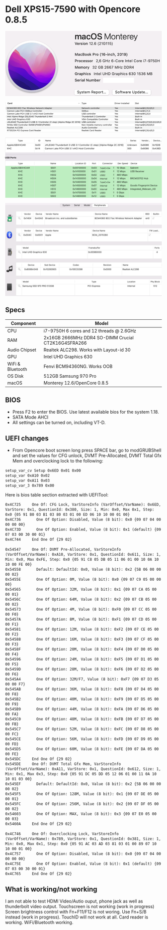 # Dell XPS15-7590 with Opencore 0.8.5
<p align="center">
  <img src="Docs/AboutThisMac.png" align=center">
 </p>
 <p align="center">
  <img src="Docs/PCI.png" align=center">
 </p>
 <p align="center">
  <img src="Docs/USB.png" align=center">
 </p>
 <p align="center">
  <img src="Docs/Peripherals.png" align=center">
 </p>

## Specs
| **Component** | **Model** |
| ------------- | --------- |
| CPU | i7-9750H 6 cores and 12 threads @ 2.6GHz |
| RAM | 2x16GB 2666MHz DDR4 SO-DIMM Crucial CT2K16G4SFRA266 |
| Audio Chipset | Realtek ALC298. Works with Layout-id 30 |
| GPU | Intel UHD Graphics 630 |
| WiFi & Bluetooth | Fenvi BCM94360NG. Works OOB |
| OS Disk | 512GB Samsung 970 Pro |
| macOS | Monterey 12.6/OpenCore 0.8.5

## BIOS
- Press F2 to enter the BIOS. Use latest available bios for the system 1.18.
- SATA Mode AHCI
- All settings can be turned on, including VT-D.

## UEFI changes
- From Opencore boot screen long press SPACE bar, go to modGRUBShell and set the values for CFG unlock, DVMT Pre-Allocated, DVMT Total Gfx Mem and overclocking lock to the following:
```
setup_var_cv Setup 0x6ED 0x01 0x00
setup_var 0xA10 0x02
setup_var 0xA11 0x03
setup_var_3 0x789 0x00
```

Here is bios table section extracted with UEFITool:
```
0x4C725     One Of: CFG Lock, VarStoreInfo (VarOffset/VarName): 0x6ED, VarStore: 0x1, QuestionId: 0x380, Size: 1, Min: 0x0, Max 0x1, Step: 0x0 {05 91 B0 03 B1 03 80 03 01 00 ED 06 10 10 00 01 00}
0x4C736       One Of Option: Disabled, Value (8 bit): 0x0 {09 07 04 00 00 00 00}
0x4C73D       One Of Option: Enabled, Value (8 bit): 0x1 (default) {09 07 03 00 30 00 01}
0x4C744     End One Of {29 02}

0x54547     One Of: DVMT Pre-Allocated, VarStoreInfo (VarOffset/VarName): 0xA10, VarStore: 0x1, QuestionId: 0x611, Size: 1, Min: 0x0, Max 0xFE, Step: 0x0 {05 91 C8 05 DB 05 11 06 01 00 10 0A 10 10 00 FE 00}
0x54558       Default: DefaultId: 0x0, Value (8 bit): 0x2 {5B 06 00 00 00 02}
0x5455E       One Of Option: 0M, Value (8 bit): 0x0 {09 07 C9 05 00 00 00}
0x54565       One Of Option: 32M, Value (8 bit): 0x1 {09 07 CA 05 00 00 01}
0x5456C       One Of Option: 64M, Value (8 bit): 0x2 {09 07 CB 05 00 00 02}
0x54573       One Of Option: 4M, Value (8 bit): 0xF0 {09 07 CC 05 00 00 F0}
0x5457A       One Of Option: 8M, Value (8 bit): 0xF1 {09 07 CD 05 00 00 F1}
0x54581       One Of Option: 12M, Value (8 bit): 0xF2 {09 07 CE 05 00 00 F2}
0x54588       One Of Option: 16M, Value (8 bit): 0xF3 {09 07 CF 05 00 00 F3}
0x5458F       One Of Option: 20M, Value (8 bit): 0xF4 {09 07 D0 05 00 00 F4}
0x54596       One Of Option: 24M, Value (8 bit): 0xF5 {09 07 D1 05 00 00 F5}
0x5459D       One Of Option: 28M, Value (8 bit): 0xF6 {09 07 D2 05 00 00 F6}
0x545A4       One Of Option: 32M/F7, Value (8 bit): 0xF7 {09 07 D3 05 00 00 F7}
0x545AB       One Of Option: 36M, Value (8 bit): 0xF8 {09 07 D4 05 00 00 F8}
0x545B2       One Of Option: 40M, Value (8 bit): 0xF9 {09 07 D5 05 00 00 F9}
0x545B9       One Of Option: 44M, Value (8 bit): 0xFA {09 07 D6 05 00 00 FA}
0x545C0       One Of Option: 48M, Value (8 bit): 0xFB {09 07 D7 05 00 00 FB}
0x545C7       One Of Option: 52M, Value (8 bit): 0xFC {09 07 D8 05 00 00 FC}
0x545CE       One Of Option: 56M, Value (8 bit): 0xFD {09 07 D9 05 00 00 FD}
0x545D5       One Of Option: 60M, Value (8 bit): 0xFE {09 07 DA 05 00 00 FE}
0x545DC     End One Of {29 02}
0x545DE     One Of: DVMT Total Gfx Mem, VarStoreInfo (VarOffset/VarName): 0xA11, VarStore: 0x1, QuestionId: 0x612, Size: 1, Min: 0x1, Max 0x3, Step: 0x0 {05 91 DC 05 DD 05 12 06 01 00 11 0A 10 10 01 03 00}
0x545EF       Default: DefaultId: 0x0, Value (8 bit): 0x2 {5B 06 00 00 00 02}
0x545F5       One Of Option: 128M, Value (8 bit): 0x1 {09 07 DE 05 00 00 01}
0x545FC       One Of Option: 256M, Value (8 bit): 0x2 {09 07 DF 05 00 00 02}
0x54603       One Of Option: MAX, Value (8 bit): 0x3 {09 07 E0 05 00 00 03}
0x5460A     End One Of {29 02}

0x4C746     One Of: Overclocking Lock, VarStoreInfo (VarOffset/VarName): 0x789, VarStore: 0x1, QuestionId: 0x381, Size: 1, Min: 0x0, Max 0x1, Step: 0x0 {05 91 AC 03 AD 03 81 03 01 00 89 07 10 10 00 01 00}
0x4C757       One Of Option: Disabled, Value (8 bit): 0x0 {09 07 04 00 00 00 00}
0x4C75E       One Of Option: Enabled, Value (8 bit): 0x1 (default) {09 07 03 00 30 00 01}
0x4C765     End One Of {29 02}
```
## What is working/not working
I am not able to test HDMI Video/Autio ouput, phone jack as well as thunderbolt video output. Touchscreen is not working (work in progress)
Screen brightness control with Fn+F11/F12 is not woring. Use Fn+S/B instead (work in progress). TouchID will not work at all.
Card reader is working. WiFi/Bluetooth working.

